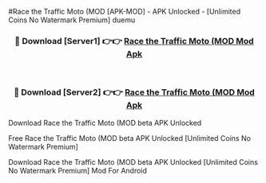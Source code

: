 #Race the Traffic Moto (MOD [APK-MOD] - APK Unlocked - [Unlimited Coins No Watermark Premium] duemu



<div align="center">

<h3>🔴 Download [Server1] 👉👉 <a href="https://momento.my/?title=Race_the_Traffic_Moto_(MOD">Race the Traffic Moto (MOD Mod Apk</a></h3><br>

<h3>🔴 Download [Server2] 👉👉 <a href="https://momento.my/?title=Race_the_Traffic_Moto_(MOD">Race the Traffic Moto (MOD Mod Apk</a></h3>
</div>



Download Race the Traffic Moto (MOD beta APK Unlocked

Free Race the Traffic Moto (MOD beta APK Unlocked [Unlimited Coins No Watermark Premium]

Download Race the Traffic Moto (MOD beta APK Unlocked [Unlimited Coins No Watermark Premium] Mod For Android
